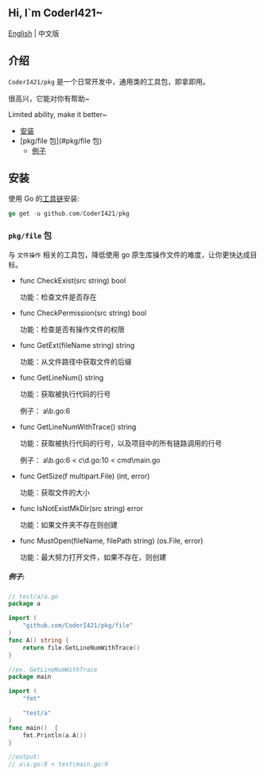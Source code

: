 ##  Hi, I`m CoderI421~

[English](https://github.com/CoderI421/pkg#readme) | 中文版

## 介绍

`CoderI421/pkg` 是一个日常开发中，通用类的工具包，即拿即用。

很高兴，它能对你有帮助~

Limited ability, make it better~

- [安装](#安装)
- [pkg/file 包](#pkg/file 包)
  - [例子](#例子)

## 安装

使用 Go 的[工具链](https://golang.org/doc/install#testing)安装:

```go
go get -u github.com/CoderI421/pkg
```

### `pkg/file` 包

与 `文件操作` 相关的工具包，降低使用 go 原生库操作文件的难度，让你更快达成目标。

- func CheckExist(src string) bool

  功能：检查文件是否存在

- func CheckPermission(src string) bool

  功能：检查是否有操作文件的权限

- func GetExt(fileName string) string

  功能：从文件路径中获取文件的后缀

- func GetLineNum() string

  功能：获取被执行代码的行号

  例子： a\b.go:6

- func GetLineNumWithTrace() string

  功能：获取被执行代码的行号，以及项目中的所有链路调用的行号

  例子： a\b.go:6 < c\d.go:10 < cmd\main.go

- func GetSize(f multipart.File) (int, error)

  功能：获取文件的大小

- func IsNotExistMkDir(src string) error

  功能：如果文件夹不存在则创建

- func MustOpen(fileName, filePath string) (os.File, error)

  功能：最大努力打开文件，如果不存在，则创建

##### 例子:

```go
// test/a/a.go
package a

import (
	"github.com/CoderI421/pkg/file"
)
func A() string {
    return file.GetLineNumWithTrace()
}
```

```go
//ex. GetLineNumWithTrace
package main

import (
	"fmt"

	"test/a"
)
func main()  {
    fmt.Println(a.A())
}

//output:
// a\a.go:8 < test\main.go:9
```